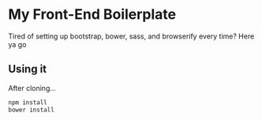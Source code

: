 # My Front-End Boilerplate

Tired of setting up bootstrap, bower, sass, and browserify every time? Here ya go

## Using it

After cloning...

```bash
npm install
bower install
```
